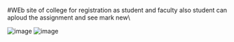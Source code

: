 #WEb site of college for registration as student and faculty also student can aploud the assignment and see mark  new\

![image](https://github.com/baiju012/new/assets/111991510/3d225697-7385-4d31-875e-d93c2897b2c7)
![image](https://github.com/baiju012/new/assets/111991510/5e329ca4-86ea-4ffe-8f49-acc5eb35700a)

